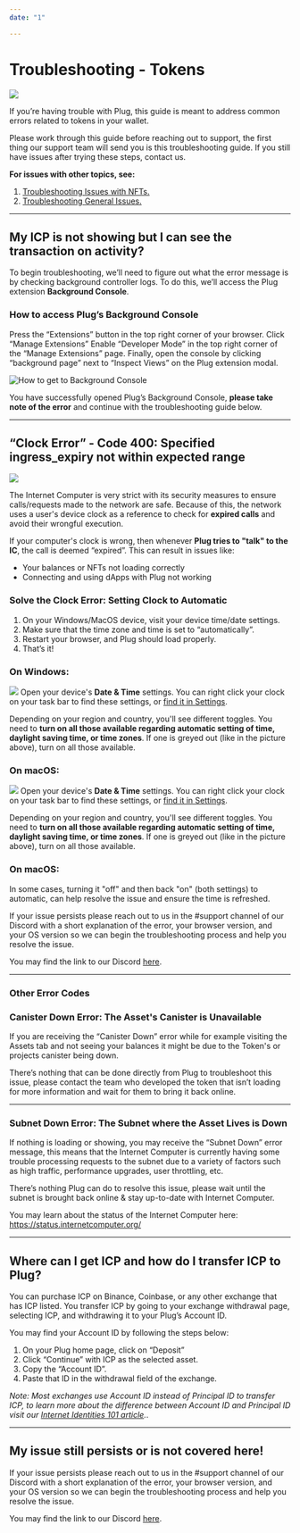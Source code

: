 ```yaml
---
date: "1"

---
```

# Troubleshooting - Tokens

![](imgs/trob-tok.png)

If you’re having trouble with Plug, this guide is meant to address common errors related to tokens in your wallet.

Please work through this guide before reaching out to support, the first thing our support team will send you is this troubleshooting guide. If you still have issues after trying these steps, contact us.

**For issues with other topics, see:**

1. [Troubleshooting Issues with NFTs.](https://docs.plugwallet.ooo/resources/troubleshooting-nfts/)
2. [Troubleshooting General Issues.](https://docs.plugwallet.ooo/resources/troubleshooting-general/)

---

## My ICP is not showing but I can see the transaction on activity?

To begin troubleshooting, we’ll need to figure out what the error message is by checking background controller logs. To do this, we’ll access the Plug extension **Background Console**. 

### How to access Plug’s Background Console

Press the “Extensions” button in the top right corner of your browser. 
Click “Manage Extensions”
Enable “Developer Mode” in the top right corner of the “Manage Extensions” page. 
Finally, open the console by clicking “background page” next to “Inspect Views” on the Plug extension modal. 

![How to get to Background Console](https://storageapi.fleek.co/fleek-team-bucket/TroubleshootingPlugResources/PlugBackgroundConsoleGIF.gif)

You have successfully opened Plug’s Background Console, **please take note of the error** and continue with the troubleshooting guide below.

--- 

## “Clock Error” - Code 400: Specified ingress_expiry not within expected range

![](imgs/clock.png)

The Internet Computer is very strict with its security measures to ensure calls/requests made to the network are safe. Because of this, the network uses a user's device clock as a reference to check for **expired calls** and avoid their wrongful execution.

If your computer's clock is wrong, then whenever **Plug tries to "talk" to the IC**, the call is deemed “expired”. This can result in issues like:

- Your balances or NFTs not loading correctly
- Connecting and using dApps with Plug not working

### Solve the Clock Error: Setting Clock to Automatic

1. On your Windows/MacOS device, visit your device time/date settings.
2. Make sure that the time zone and time is set to “automatically”.
3. Restart your browser, and Plug should load properly.
4. That’s it!

### On Windows:
![](imgs/windows.png)
Open your device's **Date & Time** settings. You can right click your clock on your task bar to find these settings, or [find it in Settings](https://support.microsoft.com/en-us/windows/how-to-set-your-time-and-time-zone-dfaa7122-479f-5b98-2a7b-fa0b6e01b261#:~:text=In%20Date%20%26%20time%2C%20you%20can,%26%20language%20%3E%20Date%20%26%20time.).

Depending on your region and country, you'll see different toggles. You need to **turn on all those available regarding automatic setting of time, daylight saving time, or time zones**. If one is greyed out (like in the picture above), turn on all those available.

### On macOS:
![](imgs/macos.png)
Open your device's **Date & Time** settings. You can right click your clock on your task bar to find these settings, or [find it in Settings](https://support.microsoft.com/en-us/windows/how-to-set-your-time-and-time-zone-dfaa7122-479f-5b98-2a7b-fa0b6e01b261#:~:text=In%20Date%20%26%20time%2C%20you%20can,%26%20language%20%3E%20Date%20%26%20time.).

Depending on your region and country, you'll see different toggles. You need to **turn on all those available regarding automatic setting of time, daylight saving time, or time zones**. If one is greyed out (like in the picture above), turn on all those available.

### On macOS:

In some cases, turning it "off" and then back "on" (both settings) to automatic, can help resolve the issue and ensure the time is refreshed.

If your issue persists please reach out to us in the #support channel of our Discord with a short explanation of the error, your browser version, and your OS version so we can begin the troubleshooting process and help you resolve the issue. 

You may find the link to our Discord [here](https://discord.gg/fleekhq).

---

### Other Error Codes

### Canister Down Error: The Asset's Canister is Unavailable

If you are receiving the “Canister Down” error while for example visiting the Assets tab and not seeing your balances it might be due to the Token's or projects canister being down. 

There’s nothing that can be done directly from Plug to troubleshoot this issue, please contact the team who developed the token that isn’t loading for more information and wait for them to bring it back online.

---

### Subnet Down Error: The Subnet where the Asset Lives is Down

If nothing is loading or showing, you may receive the “Subnet Down” error message, this means that the Internet Computer is currently having some trouble processing requests to the subnet due to a variety of factors such as high traffic, performance upgrades, user throttling, etc.

There’s nothing Plug can do to resolve this issue, please wait until the subnet is brought back online & stay up-to-date with Internet Computer. 

You may learn about the status of the Internet Computer here: https://status.internetcomputer.org/

--- 

## Where can I get ICP and how do I transfer ICP to Plug?

You can purchase ICP on Binance, Coinbase, or any other exchange that has ICP listed. You transfer ICP by going to your exchange withdrawal page, selecting ICP, and withdrawing it to your Plug’s Account ID. 

You may find your Account ID by following the steps below:

1. On your Plug home page, click on “Deposit”
2. Click “Continue” with ICP as the selected asset.
3. Copy the “Account ID”.
4. Paste that ID in the withdrawal field of the exchange.


*Note: Most exchanges use Account ID instead of Principal ID to transfer ICP, to learn more about the difference between Account ID and Principal ID visit our [Internet Identities 101 article](https://medium.com/plugwallet/internet-computer-ids-101-669b192a2ace).*.

---
## My issue still persists or is not covered here!

If your issue persists please reach out to us in the #support channel of our Discord with a short explanation of the error, your browser version, and your OS version so we can begin the troubleshooting process and help you resolve the issue. 

You may find the link to our Discord [here](https://discord.gg/fleekhq).